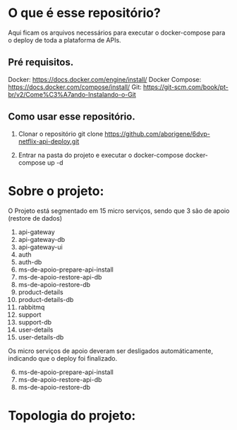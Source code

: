 # O que é esse repositório?

Aqui ficam os arquivos necessários para executar o docker-compose para o deploy de toda a plataforma de APIs.

## Pré requisitos.

Docker: https://docs.docker.com/engine/install/
Docker Compose: https://docs.docker.com/compose/install/
Git: https://git-scm.com/book/pt-br/v2/Come%C3%A7ando-Instalando-o-Git

## Como usar esse repositório.

1. Clonar o repositório
git clone https://github.com/aborigene/6dvp-netflix-api-deploy.git

2. Entrar na pasta do projeto e executar o docker-compose
docker-compose up -d

# Sobre o projeto:

O Projeto está segmentado em 15 micro serviços, sendo que 3 são de apoio (restore de dados)

1. api-gateway
2. api-gateway-db
3. api-gateway-ui
4. auth
5. auth-db
6. ms-de-apoio-prepare-api-install
7. ms-de-apoio-restore-api-db
8. ms-de-apoio-restore-db    
9. product-details           
10. product-details-db        
11. rabbitmq
12. support 
13. support-db
14. user-details
15. user-details-db

Os micro serviços de apoio deveram ser desligados automáticamente, indicando que o deploy foi finalizado.

6. ms-de-apoio-prepare-api-install
7. ms-de-apoio-restore-api-db
8. ms-de-apoio-restore-db 

# Topologia do projeto:
